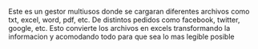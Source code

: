 Este es un gestor multiusos donde se cargaran diferentes archivos como txt, excel, word, pdf, etc. De distintos pedidos como facebook, twitter, google, etc.
Esto convierte los archivos en excels transformando la informacion y acomodando todo para que sea lo mas legible posible
